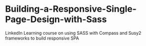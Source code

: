 # Building-a-Responsive-Single-Page-Design-with-Sass
LinkedIn Learning course on using SASS with Compass and Susy2 frameworks to build responsive SPA
